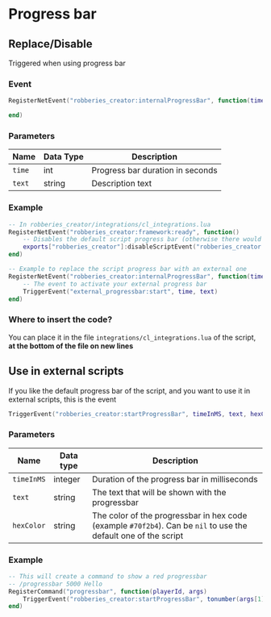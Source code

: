 # Progress bar

## Replace/Disable

Triggered when using progress bar

### Event

```lua
RegisterNetEvent("robberies_creator:internalProgressBar", function(time, text)

end)
```

### Parameters

| Name   | Data Type | Description                      |
| ------ | --------- | -------------------------------- |
| `time` | int       | Progress bar duration in seconds |
| `text` | string    | Description text                 |

### Example

```lua
-- In robberies_creator/integrations/cl_integrations.lua
RegisterNetEvent("robberies_creator:framework:ready", function() 
    -- Disables the default script progress bar (otherwise there would be 2 progress bars)
    exports["robberies_creator"]:disableScriptEvent("robberies_creator:internalProgressBar")
end)

-- Example to replace the script progress bar with an external one
RegisterNetEvent("robberies_creator:internalProgressBar", function(time, text)
    -- The event to activate your external progress bar
    TriggerEvent("external_progressbar:start", time, text)
end)
```

### Where to insert the code?

You can place it in the file `integrations/cl_integrations.lua` of the script, **at the bottom of the file on new lines**

## Use in external scripts

If you like the default progress bar of the script, and you want to use it in external scripts, this is the event

```lua
TriggerEvent("robberies_creator:startProgressBar", timeInMS, text, hexColor)
```

### Parameters

| Name       | Data type | Description                                                                                                     |
| ---------- | --------- | --------------------------------------------------------------------------------------------------------------- |
| `timeInMS` | integer   | Duration of the progress bar in milliseconds                                                                    |
| `text`     | string    | The text that will be shown with the progressbar                                                                |
| `hexColor` | string    | The color of the progressbar in hex code (example `#70f2b4`). Can be `nil` to use the default one of the script |

### Example

```lua
-- This will create a command to show a red progressbar
-- /progressbar 5000 Hello
RegisterCommand("progressbar", function(playerId, args) 
    TriggerEvent("robberies_creator:startProgressBar", tonumber(args[1]), args[2], "#ff0000")
end)
```
